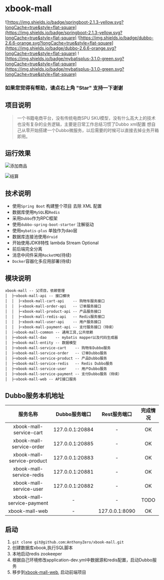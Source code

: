 # xbook-mall
![https://img.shields.io/badge/springboot-2.1.3-yellow.svg?longCache=true&style=flat-square](https://img.shields.io/badge/springboot-2.1.3-yellow.svg?longCache=true&style=flat-square)
![https://img.shields.io/badge/dubbo-2.6.6-orange.svg?longCache=true&style=flat-square](https://img.shields.io/badge/dubbo-2.6.6-orange.svg?longCache=true&style=flat-square)
![https://img.shields.io/badge/mybatisplus-3.1.0-green.svg?longCache=true&style=flat-square](https://img.shields.io/badge/mybatisplus-3.1.0-green.svg?longCache=true&style=flat-square)

### 如果您觉得有帮助，请点右上角 "Star" 支持一下谢谢

## 项目说明
> 一个书籍电商平台，没有传统电商SPU SKU模型，没有什么高大上的技术也没有复杂的业务逻辑，主要是日常工作总结习惯了Dubbo xml配置 想自己从零开始搭建一个Dubbo微服务，以后需要的时候可以直接去掉业务开箱即用。

## 运行效果
![添加商品](https://i.loli.net/2019/08/29/DIqPucGW163d4US.gif)

![结算](https://i.loli.net/2019/08/29/1v3CKepobl4hzrP.gif)


## 技术说明
* 使用`Spring Boot` 构建整个项目 去除 XML 配置
* 数据库使用`MySQL`和`Redis`
* 采用`Dubbo`作为RPC框架
* 使用`dubbo-spring-boot-starter` 注解驱动
* 使用`mybatis-plus` 单独作为dao层
* 数据库连接池使用`druid`
* 开始使用JDK8特性 lambda Stream Optional
* 前后端完全分离
* 消息中间件采用`RocketMQ`(待续)
* `Docker`容器化多应用部署(待续)

## 模块说明

```
xbook-mall -- 父项目，依赖管理
│  ├─xbook-mall-api -- 接口模块
│  │  ├─xbook-mall-cart-api    -- 购物车服务接口
│  │  ├─xbook-mall-order-api   -- 订单服务接口  
│  │  ├─xbook-mall-product-api -- 产品服务接口
│  │  ├─xbook-mall-redis-api   -- Redis服务接口
│  │  ├─xbook-mall-user-api    -- 用户服务接口
│  │  ├─xbook-mall-payment-api -- 支付服务接口（待续）
│  │─xbook-mall-common -- 通用工具,公共依赖
│  ├─xbook-mall-dao    -- mybatis mapper以及代码生成器 
│  ├─xbook-mall-entity -- 数据模型
│  ├─xbook-mall-service-cart    -- 购物车Dubbo服务
│  ├─xbook-mall-service-order   -- 订单Dubbo服务
│  ├─xbook-mall-service-product -- 产品Dubbo服务
│  ├─xbook-mall-service-redis   -- Redis Dubbo服务
│  ├─xbook-mall-service-user    -- 用户Dubbo服务
│  ├─xbook-mall-service-payment -- 支付Dubbo服务（待续）
│  ├─xbook-mall-web -- API接口服务
```

## Dubbo服务本机地址

| 服务名称|Dubbo服务端口  |Rest服务端口| 完成情况|
|:---------------:|:---------------:|:---------------:|:---------------:|
| xbook-mall-service-cart      | 127.0.0.1:20884     |-             |OK |
| xbook-mall-service-order     | 127.0.0.1:20885     |-             |OK |
| xbook-mall-service-product   | 127.0.0.1:20883     |-             |OK |
| xbook-mall-service-redis     | 127.0.0.1:20881    |-              |OK |
| xbook-mall-service-user      | 127.0.0.1:20882    |-              |OK |
| xbook-mall-service-payment   | -                  |-              |TODO|
| xbook-mall-web               | -                  |127.0.0.1:8090 |OK |

## 启动
1. `git clone git@github.com:AnthonyZero/xbook-mall.git`
2. 创建数据库xbook,执行SQL脚本
3. 本地启动redis zookeeper
4. 根据自己环境修改application-dev.yml中数据源和redis配置，启动Dubbo服务
5. 移步到[xbook-mall-web](https://github.com/AnthonyZero/xbook-mall-web), 启动前端项目
